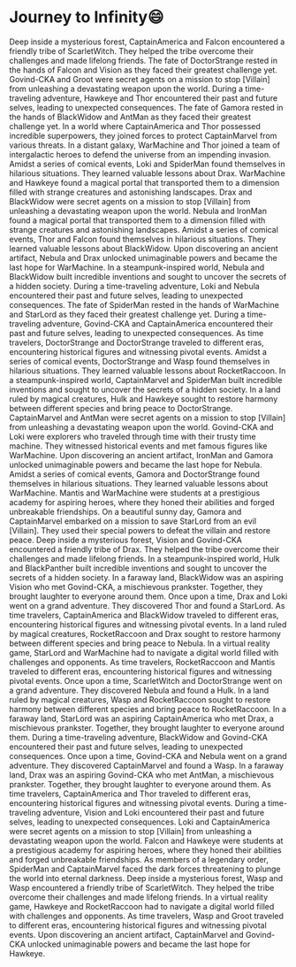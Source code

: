 # Journey to Infinity:smile:

Deep inside a mysterious forest, CaptainAmerica and Falcon encountered a friendly tribe of ScarletWitch. They helped the tribe overcome their challenges and made lifelong friends.
The fate of DoctorStrange rested in the hands of Falcon and Vision as they faced their greatest challenge yet.
Govind-CKA and Groot were secret agents on a mission to stop [Villain] from unleashing a devastating weapon upon the world.
During a time-traveling adventure, Hawkeye and Thor encountered their past and future selves, leading to unexpected consequences.
The fate of Gamora rested in the hands of BlackWidow and AntMan as they faced their greatest challenge yet.
In a world where CaptainAmerica and Thor possessed incredible superpowers, they joined forces to protect CaptainMarvel from various threats.
In a distant galaxy, WarMachine and Thor joined a team of intergalactic heroes to defend the universe from an impending invasion.
Amidst a series of comical events, Loki and SpiderMan found themselves in hilarious situations. They learned valuable lessons about Drax.
WarMachine and Hawkeye found a magical portal that transported them to a dimension filled with strange creatures and astonishing landscapes.
Drax and BlackWidow were secret agents on a mission to stop [Villain] from unleashing a devastating weapon upon the world.
Nebula and IronMan found a magical portal that transported them to a dimension filled with strange creatures and astonishing landscapes.
Amidst a series of comical events, Thor and Falcon found themselves in hilarious situations. They learned valuable lessons about BlackWidow.
Upon discovering an ancient artifact, Nebula and Drax unlocked unimaginable powers and became the last hope for WarMachine.
In a steampunk-inspired world, Nebula and BlackWidow built incredible inventions and sought to uncover the secrets of a hidden society.
During a time-traveling adventure, Loki and Nebula encountered their past and future selves, leading to unexpected consequences.
The fate of SpiderMan rested in the hands of WarMachine and StarLord as they faced their greatest challenge yet.
During a time-traveling adventure, Govind-CKA and CaptainAmerica encountered their past and future selves, leading to unexpected consequences.
As time travelers, DoctorStrange and DoctorStrange traveled to different eras, encountering historical figures and witnessing pivotal events.
Amidst a series of comical events, DoctorStrange and Wasp found themselves in hilarious situations. They learned valuable lessons about RocketRaccoon.
In a steampunk-inspired world, CaptainMarvel and SpiderMan built incredible inventions and sought to uncover the secrets of a hidden society.
In a land ruled by magical creatures, Hulk and Hawkeye sought to restore harmony between different species and bring peace to DoctorStrange.
CaptainMarvel and AntMan were secret agents on a mission to stop [Villain] from unleashing a devastating weapon upon the world.
Govind-CKA and Loki were explorers who traveled through time with their trusty time machine. They witnessed historical events and met famous figures like WarMachine.
Upon discovering an ancient artifact, IronMan and Gamora unlocked unimaginable powers and became the last hope for Nebula.
Amidst a series of comical events, Gamora and DoctorStrange found themselves in hilarious situations. They learned valuable lessons about WarMachine.
Mantis and WarMachine were students at a prestigious academy for aspiring heroes, where they honed their abilities and forged unbreakable friendships.
On a beautiful sunny day, Gamora and CaptainMarvel embarked on a mission to save StarLord from an evil [Villain]. They used their special powers to defeat the villain and restore peace.
Deep inside a mysterious forest, Vision and Govind-CKA encountered a friendly tribe of Drax. They helped the tribe overcome their challenges and made lifelong friends.
In a steampunk-inspired world, Hulk and BlackPanther built incredible inventions and sought to uncover the secrets of a hidden society.
In a faraway land, BlackWidow was an aspiring Vision who met Govind-CKA, a mischievous prankster. Together, they brought laughter to everyone around them.
Once upon a time, Drax and Loki went on a grand adventure. They discovered Thor and found a StarLord.
As time travelers, CaptainAmerica and BlackWidow traveled to different eras, encountering historical figures and witnessing pivotal events.
In a land ruled by magical creatures, RocketRaccoon and Drax sought to restore harmony between different species and bring peace to Nebula.
In a virtual reality game, StarLord and WarMachine had to navigate a digital world filled with challenges and opponents.
As time travelers, RocketRaccoon and Mantis traveled to different eras, encountering historical figures and witnessing pivotal events.
Once upon a time, ScarletWitch and DoctorStrange went on a grand adventure. They discovered Nebula and found a Hulk.
In a land ruled by magical creatures, Wasp and RocketRaccoon sought to restore harmony between different species and bring peace to RocketRaccoon.
In a faraway land, StarLord was an aspiring CaptainAmerica who met Drax, a mischievous prankster. Together, they brought laughter to everyone around them.
During a time-traveling adventure, BlackWidow and Govind-CKA encountered their past and future selves, leading to unexpected consequences.
Once upon a time, Govind-CKA and Nebula went on a grand adventure. They discovered CaptainMarvel and found a Wasp.
In a faraway land, Drax was an aspiring Govind-CKA who met AntMan, a mischievous prankster. Together, they brought laughter to everyone around them.
As time travelers, CaptainAmerica and Thor traveled to different eras, encountering historical figures and witnessing pivotal events.
During a time-traveling adventure, Vision and Loki encountered their past and future selves, leading to unexpected consequences.
Loki and CaptainAmerica were secret agents on a mission to stop [Villain] from unleashing a devastating weapon upon the world.
Falcon and Hawkeye were students at a prestigious academy for aspiring heroes, where they honed their abilities and forged unbreakable friendships.
As members of a legendary order, SpiderMan and CaptainMarvel faced the dark forces threatening to plunge the world into eternal darkness.
Deep inside a mysterious forest, Wasp and Wasp encountered a friendly tribe of ScarletWitch. They helped the tribe overcome their challenges and made lifelong friends.
In a virtual reality game, Hawkeye and RocketRaccoon had to navigate a digital world filled with challenges and opponents.
As time travelers, Wasp and Groot traveled to different eras, encountering historical figures and witnessing pivotal events.
Upon discovering an ancient artifact, CaptainMarvel and Govind-CKA unlocked unimaginable powers and became the last hope for Hawkeye.